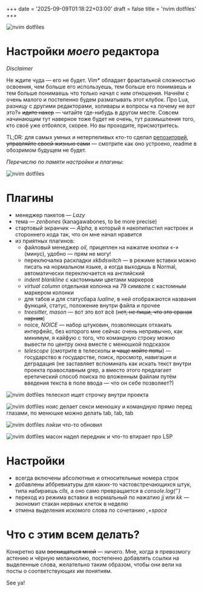 +++
date = '2025-09-09T01:18:22+03:00'
draft = false
title = 'nvim dotfiles'
+++

![nvim dotfiles](/images/04-nvim-dotfiles/01.png)

Настройки _моего_ редактора
===

*Disclaimer*

Не ждите чуда — его не будет. Vim* обладает фрактальной сложностью освоения, чем больше его используешь, тем больше его понимаешь и тем больше понимаешь что только начал с ним отношения.
Начнём с очень малого и постепенно будем разматывать этот клубок. Про Lua, разницу с другими редакторами, холивары и вопросы «а почему не вот это?» ~~идите нахер~~ — читайте где-нибудь в другом месте. Совсем начинающим тут наверное тоже будет не очень, тут размышления того, кто своё уже отбоялся, скорее. Но вы проходите, присмотритесь.

TL;DR: для самых умных и нетерпеливых кто-то сделал [репозиторий](https://github.com/validatorru/nvim_dotfiles/), ~~управляйте своей жизнью сами~~ — смотрите как оно устроено, readme в обозримом будущем не будет.

*Перечислю по памяти настройки и плагины:*

![nvim dotfiles](/images/04-nvim-dotfiles/02.png)

Плагины
===
* менеджер пакетов — _Lazy_
* тема — _zenbones_ (kanagawabones, to be more precise)
* стартовый экранчик — _Alpha,_ в который я накопипастил настроек и стороннего кода так, что он мне начал нравится
* из приятных плагинов: 
    - файловый менеджер _oil,_ прицеплен на нажатие кнопки «-» (минус), удобно — прям не могу!
    - переключалка раскладки _xkbdswitch_ — в режиме вставки можно писать на нормальном языке, а когда выходишь в Normal, автоматически переключается на английский
    - _indent blankline_ с кастомными цветами маркеров
    - _virtual column_ отдельная колонка на 79 символе с кастомным маркером колонки
    - для табов и для статусбара _lualine_, в ней отображаются названия функций, статус, положение внутри файла и прочее
    - _treesitter,_ _mason_ — вот это вот всё (~~нет, не пиши, что это сраная нарния~~)
    - noice, _NOICE_ — набор штуковин, позволяющих отхакать интерфейс, без которого мне сейчас очень непривычно, как минимум, я кайфую с того, что  командную строку можно вывести по центру окна вместе с менюшкой подсказок 
    - _telescope_ (смотрите в телескопы ~~и чаще мойте попы~~) — государство в государстве, поиск, просмотр, навигация и деградация (не заставляет вспоминать как искать текст внутри проекта православным grep, а вместо этого предлагает еретический способ поиска по вложенным файлам путём введения текста в поле ввода — что он себе позволяет?)

![nvim dotfiles](/images/04-nvim-dotfiles/03.png)
телескоп ищет строчку внутри проекта

![nvim dotfiles](/images/04-nvim-dotfiles/04.png)
ноис делает секси менюшку и командную прямо перед глазами, по менюшке можно делать tab, tab, tab

![nvim dotfiles](/images/04-nvim-dotfiles/05.png)
лэйзи что-то обновил

![nvim dotfiles](/images/04-nvim-dotfiles/06.png)
масон надел передник и что-то втирает про LSP

Настройки
===
* всегда включены абсолютные и относительные номера строк
* добавлены аббревиатуры для каких-то частовстречающихся штук, типа набираешь _clls,_ а оно само превращается в _console.log('')_
* переход из режима вставки в нормальный по нажатию _jj_ или _kk_ — экономит стакан нервных клеток в неделю
* отмена выделения искомого слова по сочетанию _,+space_


Что с этим всем делать?
===

Конкретно вам ~~восхищаться мной~~ — ничего. Мне, когда я превозмогу астению и чёрную меланхолию, постепенно добавлять ссылки на выделенные слова, желательно таким образом, чтобы они вели на посты о соответствующих им понятиям.

See ya!
